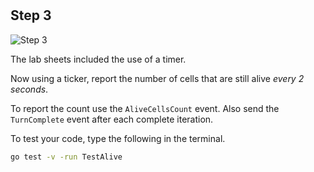 <!--@include: index.md-->
#

## Step 3

![Step 3](/assets/cw_diagrams-Parallel_3.png)

The lab sheets included the use of a timer.

Now using a ticker, report the number of cells that are still alive *every 2 seconds*.

To report the count use the `AliveCellsCount` event. Also send the `TurnComplete` event after each complete iteration.

To test your code, type the following in the terminal.

``` bash
go test -v -run TestAlive
```
